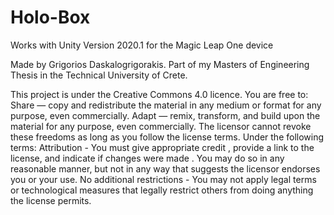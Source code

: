 # Holo-Box
Works with Unity Version 2020.1 for the Magic Leap One device

Made by Grigorios Daskalogrigorakis.
Part of my Masters of Engineering Thesis in the Technical University of Crete.

This project is under the Creative Commons 4.0 licence.
You are free to:
  Share — copy and redistribute the material in any medium or format for any purpose, even commercially.
  Adapt — remix, transform, and build upon the material for any purpose, even commercially.
  The licensor cannot revoke these freedoms as long as you follow the license terms.
Under the following terms:
  Attribution - You must give appropriate credit , provide a link to the license, and indicate if changes were made . You may do so in any reasonable manner, but not in any way that suggests the licensor endorses you or your use.
  No additional restrictions - You may not apply legal terms or technological measures that legally restrict others from doing anything the license permits.
